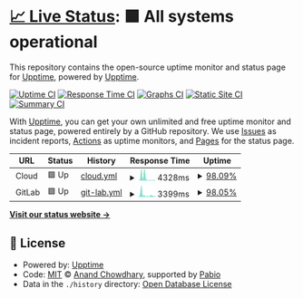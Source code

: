 # [📈 Live Status](https://demo.upptime.js.org): <!--live status--> **🟩 All systems operational**

This repository contains the open-source uptime monitor and status page for [Upptime](https://upptime.js.org), powered by [Upptime](https://github.com/upptime/upptime).

[![Uptime CI](https://github.com/InfoSecREDD/Uptime-Monitor/workflows/Uptime%20CI/badge.svg)](https://github.com/InfoSecREDD/Uptime-Monitor/actions?query=workflow%3A%22Uptime+CI%22)
[![Response Time CI](https://github.com/InfoSecREDD/Uptime-Monitor/workflows/Response%20Time%20CI/badge.svg)](https://github.com/InfoSecREDD/Uptime-Monitor/actions?query=workflow%3A%22Response+Time+CI%22)
[![Graphs CI](https://github.com/InfoSecREDD/Uptime-Monitor/workflows/Graphs%20CI/badge.svg)](https://github.com/InfoSecREDD/Uptime-Monitor/actions?query=workflow%3A%22Graphs+CI%22)
[![Static Site CI](https://github.com/InfoSecREDD/Uptime-Monitor/workflows/Static%20Site%20CI/badge.svg)](https://github.com/InfoSecREDD/Uptime-Monitor/actions?query=workflow%3A%22Static+Site+CI%22)
[![Summary CI](https://github.com/InfoSecREDD/Uptime-Monitor/workflows/Summary%20CI/badge.svg)](https://github.com/InfoSecREDD/Uptime-Monitor/actions?query=workflow%3A%22Summary+CI%22)

With [Upptime](https://upptime.js.org), you can get your own unlimited and free uptime monitor and status page, powered entirely by a GitHub repository. We use [Issues](https://github.com/upptime/upptime/issues) as incident reports, [Actions](https://github.com/InfoSecREDD/Uptime-Monitor/actions) as uptime monitors, and [Pages](https://demo.upptime.js.org) for the status page.

<!--start: status pages-->
<!-- This summary is generated by Upptime (https://github.com/upptime/upptime) -->
<!-- Do not edit this manually, your changes will be overwritten -->
<!-- prettier-ignore -->
| URL | Status | History | Response Time | Uptime |
| --- | ------ | ------- | ------------- | ------ |
| <img alt="" src="https://icons.duckduckgo.com/ip3/null.ico" height="13"> Cloud | 🟩 Up | [cloud.yml](https://github.com/InfoSecREDD/Uptime-Monitor/commits/HEAD/history/cloud.yml) | <details><summary><img alt="Response time graph" src="./graphs/cloud/response-time-week.png" height="20"> 4328ms</summary><br><a href="https://monitor.serverbackend.net/history/cloud"><img alt="Response time 1879" src="https://img.shields.io/endpoint?url=https%3A%2F%2Fraw.githubusercontent.com%2FInfoSecREDD%2FUptime-Monitor%2FHEAD%2Fapi%2Fcloud%2Fresponse-time.json"></a><br><a href="https://monitor.serverbackend.net/history/cloud"><img alt="24-hour response time 819" src="https://img.shields.io/endpoint?url=https%3A%2F%2Fraw.githubusercontent.com%2FInfoSecREDD%2FUptime-Monitor%2FHEAD%2Fapi%2Fcloud%2Fresponse-time-day.json"></a><br><a href="https://monitor.serverbackend.net/history/cloud"><img alt="7-day response time 4328" src="https://img.shields.io/endpoint?url=https%3A%2F%2Fraw.githubusercontent.com%2FInfoSecREDD%2FUptime-Monitor%2FHEAD%2Fapi%2Fcloud%2Fresponse-time-week.json"></a><br><a href="https://monitor.serverbackend.net/history/cloud"><img alt="30-day response time 4032" src="https://img.shields.io/endpoint?url=https%3A%2F%2Fraw.githubusercontent.com%2FInfoSecREDD%2FUptime-Monitor%2FHEAD%2Fapi%2Fcloud%2Fresponse-time-month.json"></a><br><a href="https://monitor.serverbackend.net/history/cloud"><img alt="1-year response time 1879" src="https://img.shields.io/endpoint?url=https%3A%2F%2Fraw.githubusercontent.com%2FInfoSecREDD%2FUptime-Monitor%2FHEAD%2Fapi%2Fcloud%2Fresponse-time-year.json"></a></details> | <details><summary><a href="https://monitor.serverbackend.net/history/cloud">98.09%</a></summary><a href="https://monitor.serverbackend.net/history/cloud"><img alt="All-time uptime 97.76%" src="https://img.shields.io/endpoint?url=https%3A%2F%2Fraw.githubusercontent.com%2FInfoSecREDD%2FUptime-Monitor%2FHEAD%2Fapi%2Fcloud%2Fuptime.json"></a><br><a href="https://monitor.serverbackend.net/history/cloud"><img alt="24-hour uptime 100.00%" src="https://img.shields.io/endpoint?url=https%3A%2F%2Fraw.githubusercontent.com%2FInfoSecREDD%2FUptime-Monitor%2FHEAD%2Fapi%2Fcloud%2Fuptime-day.json"></a><br><a href="https://monitor.serverbackend.net/history/cloud"><img alt="7-day uptime 98.09%" src="https://img.shields.io/endpoint?url=https%3A%2F%2Fraw.githubusercontent.com%2FInfoSecREDD%2FUptime-Monitor%2FHEAD%2Fapi%2Fcloud%2Fuptime-week.json"></a><br><a href="https://monitor.serverbackend.net/history/cloud"><img alt="30-day uptime 97.01%" src="https://img.shields.io/endpoint?url=https%3A%2F%2Fraw.githubusercontent.com%2FInfoSecREDD%2FUptime-Monitor%2FHEAD%2Fapi%2Fcloud%2Fuptime-month.json"></a><br><a href="https://monitor.serverbackend.net/history/cloud"><img alt="1-year uptime 97.76%" src="https://img.shields.io/endpoint?url=https%3A%2F%2Fraw.githubusercontent.com%2FInfoSecREDD%2FUptime-Monitor%2FHEAD%2Fapi%2Fcloud%2Fuptime-year.json"></a></details>
| <img alt="" src="https://icons.duckduckgo.com/ip3/null.ico" height="13"> GitLab | 🟩 Up | [git-lab.yml](https://github.com/InfoSecREDD/Uptime-Monitor/commits/HEAD/history/git-lab.yml) | <details><summary><img alt="Response time graph" src="./graphs/git-lab/response-time-week.png" height="20"> 3399ms</summary><br><a href="https://monitor.serverbackend.net/history/git-lab"><img alt="Response time 2961" src="https://img.shields.io/endpoint?url=https%3A%2F%2Fraw.githubusercontent.com%2FInfoSecREDD%2FUptime-Monitor%2FHEAD%2Fapi%2Fgit-lab%2Fresponse-time.json"></a><br><a href="https://monitor.serverbackend.net/history/git-lab"><img alt="24-hour response time 2533" src="https://img.shields.io/endpoint?url=https%3A%2F%2Fraw.githubusercontent.com%2FInfoSecREDD%2FUptime-Monitor%2FHEAD%2Fapi%2Fgit-lab%2Fresponse-time-day.json"></a><br><a href="https://monitor.serverbackend.net/history/git-lab"><img alt="7-day response time 3399" src="https://img.shields.io/endpoint?url=https%3A%2F%2Fraw.githubusercontent.com%2FInfoSecREDD%2FUptime-Monitor%2FHEAD%2Fapi%2Fgit-lab%2Fresponse-time-week.json"></a><br><a href="https://monitor.serverbackend.net/history/git-lab"><img alt="30-day response time 4752" src="https://img.shields.io/endpoint?url=https%3A%2F%2Fraw.githubusercontent.com%2FInfoSecREDD%2FUptime-Monitor%2FHEAD%2Fapi%2Fgit-lab%2Fresponse-time-month.json"></a><br><a href="https://monitor.serverbackend.net/history/git-lab"><img alt="1-year response time 2961" src="https://img.shields.io/endpoint?url=https%3A%2F%2Fraw.githubusercontent.com%2FInfoSecREDD%2FUptime-Monitor%2FHEAD%2Fapi%2Fgit-lab%2Fresponse-time-year.json"></a></details> | <details><summary><a href="https://monitor.serverbackend.net/history/git-lab">98.05%</a></summary><a href="https://monitor.serverbackend.net/history/git-lab"><img alt="All-time uptime 97.94%" src="https://img.shields.io/endpoint?url=https%3A%2F%2Fraw.githubusercontent.com%2FInfoSecREDD%2FUptime-Monitor%2FHEAD%2Fapi%2Fgit-lab%2Fuptime.json"></a><br><a href="https://monitor.serverbackend.net/history/git-lab"><img alt="24-hour uptime 100.00%" src="https://img.shields.io/endpoint?url=https%3A%2F%2Fraw.githubusercontent.com%2FInfoSecREDD%2FUptime-Monitor%2FHEAD%2Fapi%2Fgit-lab%2Fuptime-day.json"></a><br><a href="https://monitor.serverbackend.net/history/git-lab"><img alt="7-day uptime 98.05%" src="https://img.shields.io/endpoint?url=https%3A%2F%2Fraw.githubusercontent.com%2FInfoSecREDD%2FUptime-Monitor%2FHEAD%2Fapi%2Fgit-lab%2Fuptime-week.json"></a><br><a href="https://monitor.serverbackend.net/history/git-lab"><img alt="30-day uptime 96.46%" src="https://img.shields.io/endpoint?url=https%3A%2F%2Fraw.githubusercontent.com%2FInfoSecREDD%2FUptime-Monitor%2FHEAD%2Fapi%2Fgit-lab%2Fuptime-month.json"></a><br><a href="https://monitor.serverbackend.net/history/git-lab"><img alt="1-year uptime 97.94%" src="https://img.shields.io/endpoint?url=https%3A%2F%2Fraw.githubusercontent.com%2FInfoSecREDD%2FUptime-Monitor%2FHEAD%2Fapi%2Fgit-lab%2Fuptime-year.json"></a></details>

<!--end: status pages-->

[**Visit our status website →**](https://demo.upptime.js.org)

## 📄 License

- Powered by: [Upptime](https://github.com/upptime/upptime)
- Code: [MIT](./LICENSE) © [Anand Chowdhary](https://anandchowdhary.com), supported by [Pabio](https://pabio.com)
- Data in the `./history` directory: [Open Database License](https://opendatacommons.org/licenses/odbl/1-0/)

